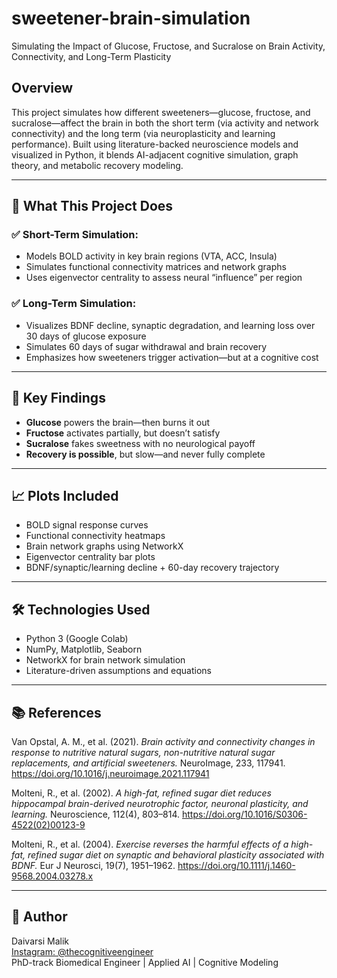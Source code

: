 # sweetener-brain-simulation
Simulating the Impact of Glucose, Fructose, and Sucralose on Brain Activity, Connectivity, and Long-Term Plasticity

## Overview
This project simulates how different sweeteners—glucose, fructose, and sucralose—affect the brain in both the short term (via activity and network connectivity) and the long term (via neuroplasticity and learning performance). Built using literature-backed neuroscience models and visualized in Python, it blends AI-adjacent cognitive simulation, graph theory, and metabolic recovery modeling.

---

## 🔬 What This Project Does

### ✅ Short-Term Simulation:
- Models BOLD activity in key brain regions (VTA, ACC, Insula)
- Simulates functional connectivity matrices and network graphs
- Uses eigenvector centrality to assess neural “influence” per region

### ✅ Long-Term Simulation:
- Visualizes BDNF decline, synaptic degradation, and learning loss over 30 days of glucose exposure
- Simulates 60 days of sugar withdrawal and brain recovery
- Emphasizes how sweeteners trigger activation—but at a cognitive cost

---

## 🧠 Key Findings

- **Glucose** powers the brain—then burns it out  
- **Fructose** activates partially, but doesn’t satisfy  
- **Sucralose** fakes sweetness with no neurological payoff  
- **Recovery is possible**, but slow—and never fully complete

---

## 📈 Plots Included

- BOLD signal response curves  
- Functional connectivity heatmaps  
- Brain network graphs using NetworkX  
- Eigenvector centrality bar plots  
- BDNF/synaptic/learning decline + 60-day recovery trajectory

---

## 🛠️ Technologies Used

- Python 3 (Google Colab)  
- NumPy, Matplotlib, Seaborn  
- NetworkX for brain network simulation  
- Literature-driven assumptions and equations

---

## 📚 References

Van Opstal, A. M., et al. (2021). *Brain activity and connectivity changes in response to nutritive natural sugars, non-nutritive natural sugar replacements, and artificial sweeteners.* NeuroImage, 233, 117941. https://doi.org/10.1016/j.neuroimage.2021.117941

Molteni, R., et al. (2002). *A high-fat, refined sugar diet reduces hippocampal brain-derived neurotrophic factor, neuronal plasticity, and learning.* Neuroscience, 112(4), 803–814. https://doi.org/10.1016/S0306-4522(02)00123-9

Molteni, R., et al. (2004). *Exercise reverses the harmful effects of a high-fat, refined sugar diet on synaptic and behavioral plasticity associated with BDNF.* Eur J Neurosci, 19(7), 1951–1962. https://doi.org/10.1111/j.1460-9568.2004.03278.x

---

## 🚀 Author
Daivarsi Malik  
[Instagram: @thecognitiveengineer](https://instagram.com/thecognitiveengineer)  
PhD-track Biomedical Engineer | Applied AI | Cognitive Modeling  
